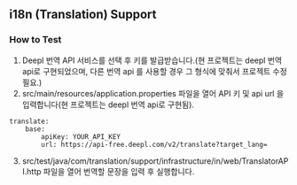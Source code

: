 ## i18n (Translation) Support

### How to Test
1. Deepl 번역 API 서비스를 선택 후 키를 발급받습니다.(현 프로젝트는 deepl 번역 api로 구현되었으며, 다른 번역 api 를 사용할 경우 그 형식에 맞춰서 프로젝트 수정필요.)
2. src/main/resources/application.properties 파일을 열어 API 키 및 api url 을 입력합니다(현 프로젝트는 deepl 번역 api로 구현됨).
```properties
translate:
    base:
        apiKey: YOUR_API_KEY
        url: https://api-free.deepl.com/v2/translate?target_lang=
```
3. src/test/java/com/translation/support/infrastructure/in/web/TranslatorAPI.http 파일을 열어 번역할 문장을 입력 후 실행합니다.
